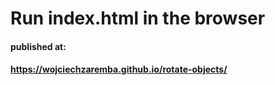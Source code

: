 # Run index.html in the browser

#### published at:
#### https://wojciechzaremba.github.io/rotate-objects/
